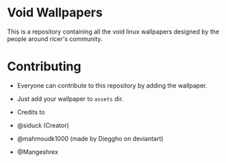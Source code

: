 # Void Wallpapers 
This is a repository containing all the void linux wallpapers designed by the people around ricer's community.

# Contributing 
- Everyone can contribute to this repository by adding the wallpaper. 
- Just add your wallpaper to `assets` dir.

- Credits to 
- @siduck (Creator) 
- @mahmoudk1000 (made by Dieggho on deviantart)
- @Mangeshrex 
